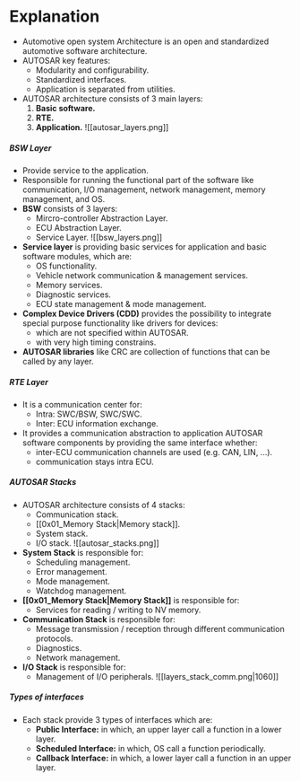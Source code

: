 # Explanation
- Automotive open system Architecture is an open and standardized automotive software architecture.
- AUTOSAR key features:
	- Modularity and configurability.
	- Standardized interfaces.
	- Application is separated from utilities.
- AUTOSAR architecture consists of 3 main layers:
	1. **Basic software.**
	2. **RTE.**
	3. **Application.**
	![[autosar_layers.png]]
##### BSW Layer
- Provide service to the application.
- Responsible for running the functional part of the software like communication, I/O management, network management, memory management, and OS.
- **BSW** consists of 3 layers:
	- Mircro-controller Abstraction Layer.
	- ECU Abstraction Layer.
	- Service Layer.
	 ![[bsw_layers.png]]
- **Service layer** is providing basic services for application and basic software modules, which are:
	- OS functionality.
	- Vehicle network communication & management services.
	- Memory services.
	- Diagnostic services.
	- ECU state management & mode management.
- **Complex Device Drivers (CDD)** provides the possibility to integrate special purpose functionality like drivers for devices:
	- which are not specified within AUTOSAR.
	- with very high timing constrains.
- **AUTOSAR libraries** like CRC are collection of functions that can be called by any layer.
##### RTE Layer
- It is a communication center for:
	- Intra: SWC/BSW, SWC/SWC.
	- Inter: ECU information exchange.
- It provides a communication abstraction to application AUTOSAR software components by providing the same interface whether:
	- inter-ECU communication channels are used (e.g. CAN, LIN, ...).
	- communication stays intra ECU.
##### AUTOSAR Stacks
- AUTOSAR architecture consists of 4 stacks:
	- Communication stack.
	- [[0x01_Memory Stack|Memory stack]].
	- System stack.
	- I/O stack.
	![[autosar_stacks.png]]
- **System Stack** is responsible for:
	- Scheduling management.
	- Error management.
	- Mode management.
	- Watchdog management.
- **[[0x01_Memory Stack|Memory Stack]]** is responsible for:
	- Services for reading / writing to NV memory.
- **Communication Stack** is responsible for:
	- Message transmission / reception through different communication protocols.
	- Diagnostics.
	- Network management.
- **I/O Stack** is responsible for:
	- Management of I/O peripherals.
  ![[layers_stack_comm.png|1060]]
##### Types of interfaces
- Each stack provide 3 types of interfaces which are:
	- **Public Interface:** in which, an upper layer call a function in a lower layer.
	- **Scheduled Interface:** in which, OS call a function periodically.
	- **Callback Interface:** in which, a lower layer call a function in an upper layer.

